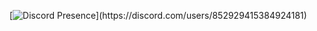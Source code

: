 [![Discord Presence](https://lanyard-profile-readme.vercel.app/api/852929415384924181?theme=light&bg=809ecf&animated=true&hideDiscrim=true&borderRadius=30px&idleMessage=Probably%20doing%20something%20else...)](https://discord.com/users/852929415384924181)
